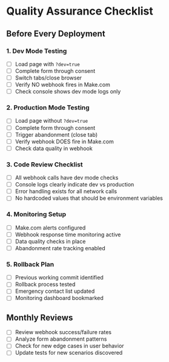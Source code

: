 # Quality Assurance Checklist

## Before Every Deployment

### 1. Dev Mode Testing
- [ ] Load page with `?dev=true`
- [ ] Complete form through consent
- [ ] Switch tabs/close browser
- [ ] Verify NO webhook fires in Make.com
- [ ] Check console shows dev mode logs only

### 2. Production Mode Testing  
- [ ] Load page without `?dev=true`
- [ ] Complete form through consent
- [ ] Trigger abandonment (close tab)
- [ ] Verify webhook DOES fire in Make.com
- [ ] Check data quality in webhook

### 3. Code Review Checklist
- [ ] All webhook calls have dev mode checks
- [ ] Console logs clearly indicate dev vs production
- [ ] Error handling exists for all network calls
- [ ] No hardcoded values that should be environment variables

### 4. Monitoring Setup
- [ ] Make.com alerts configured
- [ ] Webhook response time monitoring active
- [ ] Data quality checks in place
- [ ] Abandonment rate tracking enabled

### 5. Rollback Plan
- [ ] Previous working commit identified
- [ ] Rollback process tested
- [ ] Emergency contact list updated
- [ ] Monitoring dashboard bookmarked

## Monthly Reviews
- [ ] Review webhook success/failure rates
- [ ] Analyze form abandonment patterns  
- [ ] Check for new edge cases in user behavior
- [ ] Update tests for new scenarios discovered
